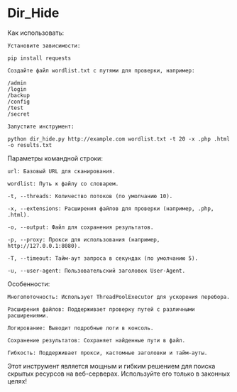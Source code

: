 # Dir_Hide

Как использовать:

    Установите зависимости:

    pip install requests

    Создайте файл wordlist.txt с путями для проверки, например:

    /admin
    /login
    /backup
    /config
    /test
    /secret

    Запустите инструмент:
    
    python dir_hide.py http://example.com wordlist.txt -t 20 -x .php .html -o results.txt

Параметры командной строки:

    url: Базовый URL для сканирования.

    wordlist: Путь к файлу со словарем.

    -t, --threads: Количество потоков (по умолчанию 10).

    -x, --extensions: Расширения файлов для проверки (например, .php, .html).

    -o, --output: Файл для сохранения результатов.

    -p, --proxy: Прокси для использования (например, http://127.0.0.1:8080).

    -T, --timeout: Тайм-аут запроса в секундах (по умолчанию 5).

    -u, --user-agent: Пользовательский заголовок User-Agent.

Особенности:

    Многопоточность: Использует ThreadPoolExecutor для ускорения перебора.

    Расширения файлов: Поддерживает проверку путей с различными расширениями.

    Логирование: Выводит подробные логи в консоль.

    Сохранение результатов: Сохраняет найденные пути в файл.

    Гибкость: Поддерживает прокси, кастомные заголовки и тайм-ауты.


Этот инструмент является мощным и гибким решением для поиска скрытых ресурсов на веб-серверах. Используйте его только в законных целях!
